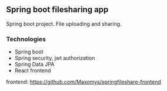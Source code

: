 
## Spring boot filesharing app

Spring boot project. File uploading and sharing.


### Technologies
- Spring boot
- Spring security, jwt authorization
- Spring Data JPA
- React frontend


frontend: https://github.com/Maxomys/springfileshare-frontend
